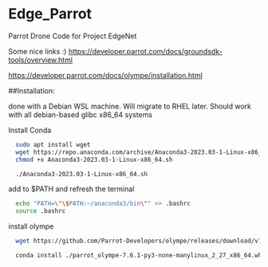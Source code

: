 # Edge_Parrot
Parrot Drone Code for Project EdgeNet

Some nice links :)
https://developer.parrot.com/docs/groundsdk-tools/overview.html

https://developer.parrot.com/docs/olympe/installation.html

##Installation:

done with a Debian WSL machine. Will migrate to RHEL later. Should work with all debian-based glibc x86_64 systems

Install Conda

```bash
  sudo apt install wget
  wget https://repo.anaconda.com/archive/Anaconda3-2023.03-1-Linux-x86_64.sh
  chmod +x Anaconda3-2023.03-1-Linux-x86_64.sh

  ./Anaconda3-2023.03-1-Linux-x86_64.sh
```

add to $PATH and refresh the terminal

```bash
  echo "PATH=\"\$PATH:~/anaconda3/bin\"" >> .bashrc
  source .bashrc
```

install olympe

```bash
  wget https://github.com/Parrot-Developers/olympe/releases/download/v7.6.1/parrot_olympe-7.6.1-py3-none-manylinux_2_27_x86_64.whl

  conda install ./parrot_olympe-7.6.1-py3-none-manylinux_2_27_x86_64.whl
```